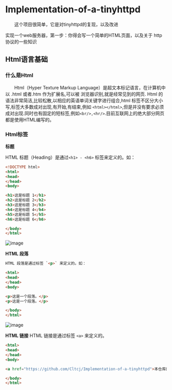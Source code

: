 # Implementation-of-a-tinyhttpd

&emsp;&emsp;这个项目很简单，它是对tinyhttpd的复现，以及改进

实现一个web服务器，第一步：你得会写一个简单的HTML页面，以及关于 http 协议的一些知识

## Html语言基础

### 什么是Html

&emsp;&emsp;Html（Hyper Texture Markup Language）是超文本标记语言，在计算机中以 .html 或者.htm 作为扩展名,可以被 浏览器识别,就是经常见到的网页. Html 的语法非常简洁,比较松散,以相应的英语单词关键字进行组合,html 标签不区分大小写,标签大多数成对出现,有开始,有结束,例如 `<html></html>`,但是并没有要求必须成对出现.同时也有固定的短标签,例如`<br/>,<hr/>`.目前互联网上的绝大部分网页都是使用HTML编写的。

### Html标签

**标题**

HTML 标题（Heading）是通过`<h1> - <h6>` 标签来定义的。如：

```html
<!DOCTYPE html>
<html>
<head>
</head>
<body>

<h1>这是标题 1</h1>
<h2>这是标题 2</h2>
<h3>这是标题 3</h3>
<h4>这是标题 4</h4>
<h5>这是标题 5</h5>
<h6>这是标题 6</h6>

</body>
</html>
```
![image](https://user-images.githubusercontent.com/81791654/166139399-77eec3a7-2d9f-4342-8287-e5307aa5058d.png#pic_center)

**HTML 段落**  
```html
HTML 段落是通过标签 `<p>` 来定义的。如：

<html>
<head>
</head>
<body>

<p>这是一个段落。</p>
<p>这是一个段落。</p>

</body>
</html>
```
![image](https://user-images.githubusercontent.com/81791654/166139688-807696d4-8d76-4d2f-bcb9-405fda9caed3.png)

**HTML 链接**
HTML 链接是通过标签 `<a>` 来定义的。
```html
<html>
<head>
</head>
<body>

<a href="https://github.com/Cltcj/Implementation-of-a-tinyhttpd">本仓库的地址</a>

</body>
</html>
```

